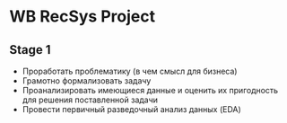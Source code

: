 # WB RecSys Project

## Stage 1

- Проработать проблематику (в чем смысл для бизнеса)
- Грамотно формализовать задачу
- Проанализировать имеющиеся данные и оценить их пригодность для решения поставленной задачи
- Провести первичный разведочный анализ данных (EDA)